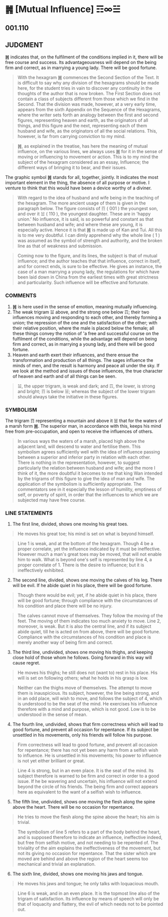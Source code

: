 # ䷞ [Mutual Influence] ☶∞☱

## 001.110

## JUDGMENT

䷞ indicates that, on the fulfilment of the conditions implied in it, there will be free course and success. Its advantageousness will depend on the being firm and correct, as in marrying a young lady. There will be good fortune.

> With the hexagram ䷞ commences the Second Section of the Text. It is difficult to say why any division of the hexagrams should be made here, for the student tries in vain to discover any continuity in the thoughts of the author that is now broken. The First Section does not contain a class of subjects different from those which we find in the Second. That the division was made, however, at a very early time, appears from the sixth Appendix on the Sequence of the Hexagrams, where the writer sets forth an analogy between the first and second figures, representing heaven and earth, as the originators of all things, and this figure and the next, representing each of them husband and wife, as the originators of all the social relations. This, however, is far from carrying conviction to my mind.

> ䷞, as explained in the treatise, has here the meaning of mutual influence, on the various lines, we always uses ䷞ for it in the sense of moving or influencing to movement or action. This is to my mind the subject of the hexagram considered as an essay, Influence; the different ways of bringing it to bear, and their issues.

The graphic symbol ䷞ stands for all, together, jointly. It indicates the most important element in the thing, the absence of all purpose or motive. I venture to think that this would have been a device worthy of a diviner.

> With regard to the idea of husband and wife being in the teaching of the hexagram. The more ancient usage of them is given in the paragraph below. The figure consists of ☶ ( 001 ) the youngest son, and over it ☱ ( 110 ), the youngest daughter. These are in 'happy union.' No influence, it is said, is so powerful and constant as that between husband and wife; and where these are young, it is especially active. Hence it is that ䷞ is made up of Kan and Tui. All this is to me very doubtful. I can dimly apprehend why the whole line ( 1 ) was assumed as the symbol of strength and authority, and the broken line as that of weakness and submission.

> Coming now to the figure, and its lines, the subject is that of mutual influence; and the author teaches that that influence, correct in itself, and for correct ends, is sure to be effective. He gives an instance, the case of a man marrying a young lady, the regulations for which have been laid down in China from the earliest times with great strictness and particularity. Such influence will be effective and fortunate.

### COMMENTS

1. ䷞ is here used in the sense of emotion, meaning mutually influencing.
2. The weak trigram ☱ above, and the strong one below ☶; their two influences moving and responding to each other, and thereby forming a union; the repression of the one and the satisfaction of the other; with their relative position, where the male is placed below the female; all these things convey the notion of 'a free and successful course on the fulfilment of the conditions, while the advantage will depend on being firm and correct, as in marrying a young lady, and there will be good fortune.
3. Heaven and earth exert their influences, and there ensue the transformation and production of all things. The sages influence the minds of men, and the result is harmony and peace all under the sky. If we look at the method and issues of those influences, the true character of heaven and earth and of all things can be seen.

> ☱, the upper trigram, is weak and dark; and ☶, the lower, is strong and bright; ☶ is below ☱; whereas the subject of the lower trigram should always take the initiative in these figures.

### SYMBOLISM

The trigram ☶ representing a mountain and above it ☱ that for the waters of a marsh form ䷞. The superior man, in accordance with this, keeps his mind free from pre-occupation, and open to receive the influences of others.

> In various ways the waters of a marsh, placed high above the adjacent land, will descend to water and fertilise them. This symbolism agrees sufficiently well with the idea of influence passing between a superior and inferior party in relation with each other. There is nothing in the representation, however, to suggest particularly the relation between husband and wife; and the more I think of it, the more doubtful it becomes to me that king Wan intended by the trigrams of this figure to give the idea of man and wife. The application of the symbolism is sufficiently appropriate. The commentators see in it especially the lesson of humility, emptiness of self, or poverty of spirit, in order that the influences to which we are subjected may have free course.

### LINE STATEMENTS

1. The first line, divided, shows one moving his great toes.

> He moves his great toe; his mind is set on what is beyond himself.

> Line 1 is weak, and at the bottom of the hexagram. Though 4 be a proper correlate, yet the influence indicated by it must be ineffective. However much a man's great toes may be moved, that will not enable him to walk.
> What is beyond one's self is represented by line 4, a proper correlate of 1. There is the desire to influence; but it is ineffectively exhibited.

2. The second line, divided, shows one moving the calves of his leg. There will be evil. If he abide quiet in his place, there will be good fortune.

> Though there would be evil; yet, if he abide quiet in his place, there will be good fortune; through compliance with the circumstances of his condition and place there will be no injury.

> The calves cannot move of themselves. They follow the moving of the feet. The moving of them indicates too much anxiety to move. Line 2, moreover, is weak. But it is also the central line, and if its subject abide quiet, till he is acted on from above, there will be good fortune. Compliance with the circumstances of his condition and place is merely another way of being firm and correct.

3. The third line, undivided, shows one moving his thighs, and keeping close hold of those whom he follows. Going forward in this way will cause regret.

> He moves his thighs; he still does not (want to) rest in his place. His will is set on following others; what he holds in his grasp is low.

> Neither can the thighs move of themselves. The attempt to move them is inauspicious. Its subject, however, the line being strong, and in an odd place, will wish to move, and follows the subject of 4, which is understood to be the seat of the mind. He exercises his influence therefore with a mind and purpose, which is not good. Low is to be understood in the sense of mean.

4. The fourth line, undivided, shows that firm correctness which will lead to good fortune, and prevent all occasion for repentance. If its subject be unsettled in his movements, only his friends will follow his purpose.

> Firm correctness will lead to good fortune, and prevent all occasion for repentance; there has not yet been any harm from a selfish wish to influence. He is unsettled in his movements; his power to influence is not yet either brilliant or great.

> Line 4 is strong, but in an even place. It is the seat of the mind. Its subject therefore is warned to be firm and correct in order to a good issue. If he be wavering and uncertain, his influence will not extend beyond the circle of his friends. The being firm and correct appears here as equivalent to the want of a selfish wish to influence.

5. The fifth line, undivided, shows one moving the flesh along the spine above the heart. There will be no occasion for repentance.

> He tries to move the flesh along the spine above the heart; his aim is trivial.

> The symbolism of line 5 refers to a part of the body behind the heart, and is supposed therefore to indicate an influence, ineffective indeed, but free from selfish motive, and not needing to be repented of. The triviality of the aim explains the ineffectiveness of the movement, but not its giving no occasion for repentance. That the sister which are moved are behind and above the region of the heart seems too mechanical and trivial an explanation.

6. The sixth line, divided, shows one moving his jaws and tongue.

> He moves his jaws and tongue; he only talks with loquacious mouth.

> Line 6 is weak, and in an even place. It is the topmost line also of the trigram of satisfaction. Its influence by means of speech will only be that of loquacity and flattery, the evil of which needs not to be pointed out.
